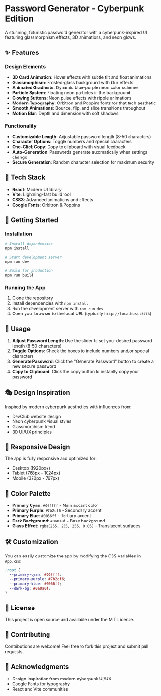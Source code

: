 # Password Generator - Cyberpunk Edition

A stunning, futuristic password generator with a cyberpunk-inspired UI featuring glassmorphism effects, 3D animations, and neon glows.

## ✨ Features

### Design Elements
- **3D Card Animation**: Hover effects with subtle tilt and float animations
- **Glassmorphism**: Frosted-glass background with blur effects
- **Animated Gradients**: Dynamic blue-purple neon color scheme
- **Particle System**: Floating neon particles in the background
- **Glowing Buttons**: Neon pulse effects with ripple animations
- **Modern Typography**: Orbitron and Poppins fonts for that tech aesthetic
- **Smooth Animations**: Bounce, flip, and slide transitions throughout
- **Motion Blur**: Depth and dimension with soft shadows

### Functionality
- **Customizable Length**: Adjustable password length (8-50 characters)
- **Character Options**: Toggle numbers and special characters
- **One-Click Copy**: Copy to clipboard with visual feedback
- **Auto-Generation**: Passwords generate automatically when settings change
- **Secure Generation**: Random character selection for maximum security

## 🎨 Tech Stack

- **React**: Modern UI library
- **Vite**: Lightning-fast build tool
- **CSS3**: Advanced animations and effects
- **Google Fonts**: Orbitron & Poppins

## 🚀 Getting Started

### Installation

```bash
# Install dependencies
npm install

# Start development server
npm run dev

# Build for production
npm run build
```

### Running the App

1. Clone the repository
2. Install dependencies with `npm install`
3. Run the development server with `npm run dev`
4. Open your browser to the local URL (typically `http://localhost:5173`)

## 🎯 Usage

1. **Adjust Password Length**: Use the slider to set your desired password length (8-50 characters)
2. **Toggle Options**: Check the boxes to include numbers and/or special characters
3. **Generate Password**: Click the "Generate Password" button to create a new secure password
4. **Copy to Clipboard**: Click the copy button to instantly copy your password

## 🎭 Design Inspiration

Inspired by modern cyberpunk aesthetics with influences from:
- DevClub website design
- Neon cyberpunk visual styles
- Glassmorphism trend
- 3D UI/UX principles

## 📱 Responsive Design

The app is fully responsive and optimized for:
- Desktop (1920px+)
- Tablet (768px - 1024px)
- Mobile (320px - 767px)

## 🎨 Color Palette

- **Primary Cyan**: `#00ffff` - Main accent color
- **Primary Purple**: `#7b2cf6` - Secondary accent
- **Primary Blue**: `#0066ff` - Tertiary accent
- **Dark Background**: `#0a0a0f` - Base background
- **Glass Effect**: `rgba(255, 255, 255, 0.05)` - Translucent surfaces

## 🛠️ Customization

You can easily customize the app by modifying the CSS variables in `App.css`:

```css
:root {
  --primary-cyan: #00ffff;
  --primary-purple: #7b2cf6;
  --primary-blue: #0066ff;
  --dark-bg: #0a0a0f;
}
```

## 📝 License

This project is open source and available under the MIT License.

## 🤝 Contributing

Contributions are welcome! Feel free to fork this project and submit pull requests.

## 🙏 Acknowledgments

- Design inspiration from modern cyberpunk UI/UX
- Google Fonts for typography
- React and Vite communities
